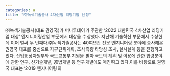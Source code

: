 ```yaml
---
categories: a
title: "㈜녹색기술공사 4차산업 리딩기업 선정"
---
```

㈜녹색기술공사(대표 권영국)가 머니투데이가 주관한 ‘2022 대한민국 4차산업 리딩기업 대상’ 엔지니어링산업 부문에서 대상을 수상했다. 지난해 기술혁신 부문에서 수상한데 이어 벌써 두 번째다.㈜녹색기술공사는 40여년간 전문 엔지니어링 분야에 종사해온 권영국 대표를 중심으로 지구단위계획, 조사측량 타당성 조사, 실시설계 등을 진행하고 있다. 산업통상자원부와 국토교통부 지원을 받아 국토의 계획 및 이용에 관한 법령분야에 관한 연구, 신기술개발, 공법개발 등 연구개발에도 매진하고 있다.이를 바탕으로 권영국 대표는 ‘2019 엔지니어링의